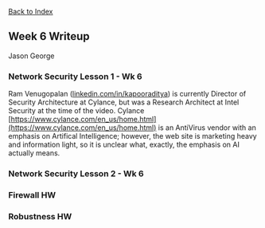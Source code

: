 [Back to Index](https://jaegermeiste.github.io/DefenseAgainstTheDarkArts/)

## Week 6 Writeup

Jason George

### Network Security Lesson 1 - Wk 6

Ram Venugopalan ([linkedin.com/in/kapooraditya](linkedin.com/in/kapooraditya)) is currently Director of Security Architecture at Cylance, but was a Research Architect at Intel Security at the time of the video. Cylance [https://www.cylance.com/en_us/home.html](https://www.cylance.com/en_us/home.html) is an AntiVirus vendor with an emphasis on Artifical Intelligence; however, the web site is marketing heavy and information light, so it is unclear what, exactly, the emphasis on AI actually means.

### Network Security Lesson 2 - Wk 6

### Firewall HW

### Robustness HW
